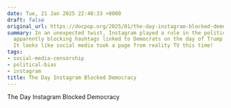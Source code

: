 ```yaml
---
date: Tue, 21 Jan 2025 22:40:33 +0000
draft: false
original_url: https://docpop.org/2025/01/the-day-instagram-blocked-democracy/
summary: In an unexpected twist, Instagram played a role in the political theater,
  apparently blocking hashtags linked to Democrats on the day of Trump's inauguration.
  It looks like social media took a page from reality TV this time!
tags:
- social-media-censorship
- political-bias
- instagram
title: The Day Instagram Blocked Democracy
---
```


The Day Instagram Blocked Democracy